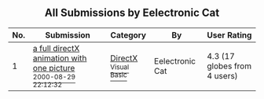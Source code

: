 ﻿<div align="center">

## All Submissions by Eelectronic Cat

</div>

No.  | Submission | Category | By   | User Rating
---- | ---------- | -------- | ---- | -----------
1 | [a full directX animation with one picture<br /><sup>2000-08-29 22:12:32</sup>](https://github.com/Planet-Source-Code/eelectronic-cat-a-full-directx-animation-with-one-picture__1-14509) | [DirectX<br /><sup>Visual Basic</sup>](../ByCategory/directx__1-44.md) | Eelectronic Cat | 4.3 (17 globes from 4 users)
